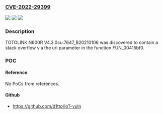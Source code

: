 ### [CVE-2022-29399](https://cve.mitre.org/cgi-bin/cvename.cgi?name=CVE-2022-29399)
![](https://img.shields.io/static/v1?label=Product&message=n%2Fa&color=blue)
![](https://img.shields.io/static/v1?label=Version&message=n%2Fa&color=blue)
![](https://img.shields.io/static/v1?label=Vulnerability&message=n%2Fa&color=brighgreen)

### Description

TOTOLINK N600R V4.3.0cu.7647_B20210106 was discovered to contain a stack overflow via the url parameter in the function FUN_00415bf0.

### POC

#### Reference
No PoCs from references.

#### Github
- https://github.com/d1tto/IoT-vuln

